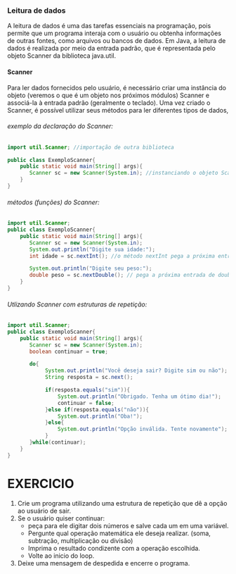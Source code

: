 ### Leitura de dados
A leitura de dados é uma das tarefas essenciais na programação, pois permite que um programa interaja com o usuário ou obtenha informações de outras fontes, como arquivos ou bancos de dados. Em Java, a leitura de dados é realizada por meio da entrada padrão, que é representada pelo objeto Scanner da biblioteca java.util.

#### Scanner
Para ler dados fornecidos pelo usuário, é necessário criar uma instância do objeto (veremos o que é um objeto nos próximos módulos) Scanner e associá-la à entrada padrão (geralmente o teclado). Uma vez criado o Scanner, é possível utilizar seus métodos para ler diferentes tipos de dados, 

###### exemplo da declaração do Scanner:
```java
import util.Scanner; //importação de outra biblioteca

public class ExemploScanner{
    public static void main(String[] args){
       Scanner sc = new Scanner(System.in); //instanciando o objeto Scanner
    }
}
```

###### métodos (funções) do Scanner:
```java
import util.Scanner;
public class ExemploScanner{
    public static void main(String[] args){
       Scanner sc = new Scanner(System.in);
       System.out.println("Digite sua idade:");
       int idade = sc.nextInt(); //o método nextInt pega a próxima entrada de um inteiro do usuário

       System.out.println("Digite seu peso:");
       double peso = sc.nextDouble(); // pega a próxima entrada de double do usuário
    }
}
```

###### Utlizando Scanner com estruturas de repetição:
```java
import util.Scanner;
public class ExemploScanner{
    public static void main(String[] args){
       Scanner sc = new Scanner(System.in);
       boolean continuar = true;

       do{
            System.out.println("Você deseja sair? Digite sim ou não");
            String resposta = sc.next();

            if(resposta.equals("sim")){
                System.out.println("Obrigado. Tenha um ótimo dia!");
                continuar = false;
            }else if(resposta.equals("não")){
                System.out.println("Oba!");
            }else{
                System.out.println("Opção inválida. Tente novamente");
            }
       }while(continuar);
    }
}
```

# EXERCICIO
1. Crie um programa utilizando uma estrutura de repetição que dê a opção ao usuário de sair.
2. Se o usuário quiser continuar:
    * peça para ele digitar dois números e salve cada um em uma variável.
    * Pergunte qual operação matemática ele deseja realizar. (soma, subtração, multiplicação ou divisão)
    * Imprima o resultado condizente com a operação escolhida.
    * Volte ao inicio do loop.
3. Deixe uma mensagem de despedida e encerre o programa.